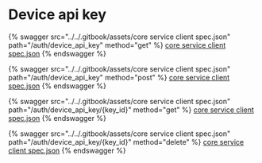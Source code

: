 # Device api key

{% swagger src="../../.gitbook/assets/core service client spec.json" path="/auth/device_api_key" method="get" %}
[core service client spec.json](<../../.gitbook/assets/core service client spec.json>)
{% endswagger %}

{% swagger src="../../.gitbook/assets/core service client spec.json" path="/auth/device_api_key" method="post" %}
[core service client spec.json](<../../.gitbook/assets/core service client spec.json>)
{% endswagger %}

{% swagger src="../../.gitbook/assets/core service client spec.json" path="/auth/device_api_key/{key_id}" method="get" %}
[core service client spec.json](<../../.gitbook/assets/core service client spec.json>)
{% endswagger %}

{% swagger src="../../.gitbook/assets/core service client spec.json" path="/auth/device_api_key/{key_id}" method="delete" %}
[core service client spec.json](<../../.gitbook/assets/core service client spec.json>)
{% endswagger %}
